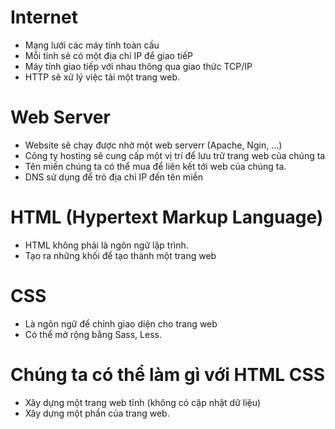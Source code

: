 # Internet

- Mạng lưới các máy tính toàn cầu
- Mỗi tính sẽ có một địa chỉ IP để giao tiếP
- Máy tính giao tiếp với nhau thông qua giao thức TCP/IP
- HTTP sẽ xử lý việc tải một trang web.

# Web Server

- Website sẽ chạy được nhờ một web serverr (Apache, Ngin, ...)
- Công ty hosting sẽ cung cấp một vị trí để lưu trữ trang web của chúng ta
- Tên miền chúng ta có thể mua để liên kết tới web của chúng ta.
- DNS sử dụng để trỏ địa chỉ IP đến tên miền

# HTML (Hypertext Markup Language)

- HTML không phải là ngôn ngữ lập trình.
- Tạo ra những khối để tạo thành một trang web

# CSS

- Là ngôn ngữ để chỉnh giao diện cho trang web
- Có thể mở rộng bằng Sass, Less.

# Chúng ta có thể làm gì với HTML CSS

- Xây dựng một trang web tĩnh (không có cập nhật dữ liệu)
- Xây dựng một phần của trang web.
